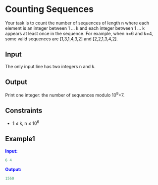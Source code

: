 # Counting Sequences 

Your task is to count the number of sequences of length n where each element is an integer between 1 &hellip; k and each integer between 1 &hellip; k appears at least once in the sequence.
For example, when n=6 and k=4, some valid sequences are [1,3,1,4,3,2] and [2,2,1,3,4,2].

## Input

The only input line has two integers n and k.

## Output

Print one integer: the number of sequences modulo 10<sup>9</sup>+7.

## Constraints

* 1 &le; k, n &le; 10<sup>6</sup>

## Example1
<font color="blue">**Input:**</font>
```c++
6 4
```
<font color="blue">**Output:**</font>
```c++
1560
```   
